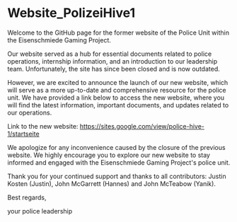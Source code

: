# Website_PolizeiHive1
Welcome to the GitHub page for the former website of the Police Unit within the Eisenschmiede Gaming Project.

Our website served as a hub for essential documents related to police operations, internship information, and an introduction to our leadership team. Unfortunately, the site has since been closed and is now outdated.

However, we are excited to announce the launch of our new website, which will serve as a more up-to-date and comprehensive resource for the police unit. We have provided a link below to access the new website, where you will find the latest information, important documents, and updates related to our operations.

Link to the new website: https://sites.google.com/view/police-hive-1/startseite

We apologize for any inconvenience caused by the closure of the previous website. We highly encourage you to explore our new website to stay informed and engaged with the Eisenschmiede Gaming Project's police unit. 

Thank you for your continued support and thanks to all contributors: Justin Kosten (Justin), John McGarrett (Hannes) 
and John McTeabow (Yanik).

Best regards,

your police leadership
